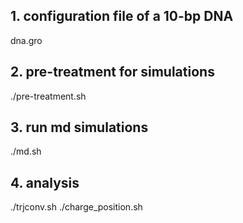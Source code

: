## 1. configuration file of a 10-bp DNA
dna.gro
## 2. pre-treatment for simulations
./pre-treatment.sh
## 3. run md simulations
./md.sh
## 4. analysis
./trjconv.sh
./charge_position.sh
